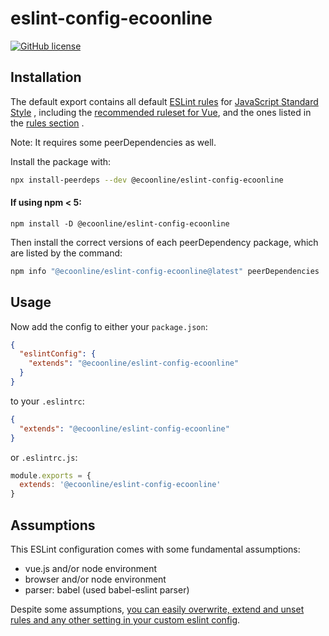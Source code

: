 # eslint-config-ecoonline

[![GitHub license](https://img.shields.io/github/license/ecoonline/eslint-config-ecoonline)](https://github.com/ecoonline/eslint-config-ecoonline/blob/master/LICENSE.md)

## Installation

The default export contains all default [ESLint rules](https://github.com/standard/eslint-config-standard) for [JavaScript Standard Style](http://standardjs.com/) , including
the [recommended ruleset for Vue](https://eslint.vuejs.org/), and the ones listed in the [rules section](https://github.com/dsb-norge/eslint-config-dsb-vue/blob/master/index.js) .

Note: It requires some peerDependencies as well.

Install the package with:

```sh
npx install-peerdeps --dev @ecoonline/eslint-config-ecoonline
```

#### If using npm < 5:

```
npm install -D @ecoonline/eslint-config-ecoonline
``` 
 
Then install the correct versions of each peerDependency package, which are
listed by the command:

```sh
npm info "@ecoonline/eslint-config-ecoonline@latest" peerDependencies
```

## Usage

Now add the config to either your `package.json`:

```json
{
  "eslintConfig": {
    "extends": "@ecoonline/eslint-config-ecoonline"
  }
}
```

to your `.eslintrc`:

```json
{
  "extends": "@ecoonline/eslint-config-ecoonline"
}
```

or `.eslintrc.js`:

```js
module.exports = {
  extends: '@ecoonline/eslint-config-ecoonline'
}
```

## Assumptions

This ESLint configuration comes with some fundamental assumptions:

- vue.js and/or node environment
- browser and/or node environment
- parser: babel (used babel-eslint parser)

Despite some assumptions, [you can easily overwrite, extend and unset
rules and any other setting in your custom eslint config](https://eslint.org/docs/user-guide/configuring).
